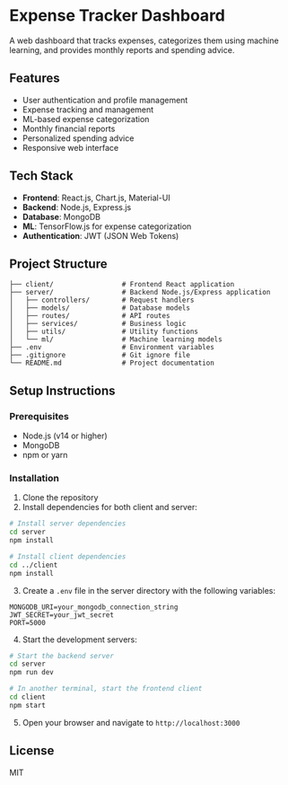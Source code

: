# Expense Tracker Dashboard

A web dashboard that tracks expenses, categorizes them using machine learning, and provides monthly reports and spending advice.

## Features

- User authentication and profile management
- Expense tracking and management
- ML-based expense categorization
- Monthly financial reports
- Personalized spending advice
- Responsive web interface

## Tech Stack

- **Frontend**: React.js, Chart.js, Material-UI
- **Backend**: Node.js, Express.js
- **Database**: MongoDB
- **ML**: TensorFlow.js for expense categorization
- **Authentication**: JWT (JSON Web Tokens)

## Project Structure

```
├── client/                 # Frontend React application
├── server/                 # Backend Node.js/Express application
│   ├── controllers/        # Request handlers
│   ├── models/             # Database models
│   ├── routes/             # API routes
│   ├── services/           # Business logic
│   ├── utils/              # Utility functions
│   └── ml/                 # Machine learning models
├── .env                    # Environment variables
├── .gitignore              # Git ignore file
└── README.md               # Project documentation
```

## Setup Instructions

### Prerequisites

- Node.js (v14 or higher)
- MongoDB
- npm or yarn

### Installation

1. Clone the repository
2. Install dependencies for both client and server:

```bash
# Install server dependencies
cd server
npm install

# Install client dependencies
cd ../client
npm install
```

3. Create a `.env` file in the server directory with the following variables:

```
MONGODB_URI=your_mongodb_connection_string
JWT_SECRET=your_jwt_secret
PORT=5000
```

4. Start the development servers:

```bash
# Start the backend server
cd server
npm run dev

# In another terminal, start the frontend client
cd client
npm start
```

5. Open your browser and navigate to `http://localhost:3000`

## License

MIT